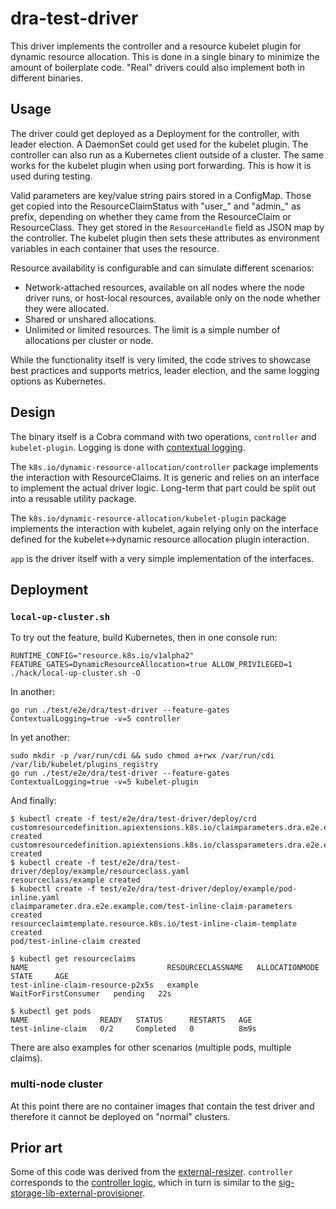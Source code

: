 # dra-test-driver

This driver implements the controller and a resource kubelet plugin for dynamic
resource allocation. This is done in a single binary to minimize the amount of
boilerplate code. "Real" drivers could also implement both in different
binaries.

## Usage

The driver could get deployed as a Deployment for the controller, with leader
election. A DaemonSet could get used for the kubelet plugin. The controller can
also run as a Kubernetes client outside of a cluster. The same works for the
kubelet plugin when using port forwarding. This is how it is used during
testing.

Valid parameters are key/value string pairs stored in a ConfigMap.
Those get copied into the ResourceClaimStatus with "user_" and "admin_" as
prefix, depending on whether they came from the ResourceClaim or ResourceClass.
They get stored in the `ResourceHandle` field as JSON map by the controller.
The kubelet plugin then sets these attributes as environment variables in each
container that uses the resource.

Resource availability is configurable and can simulate different scenarios:

- Network-attached resources, available on all nodes where the node driver runs, or
  host-local resources, available only on the node whether they were allocated.
- Shared or unshared allocations.
- Unlimited or limited resources. The limit is a simple number of allocations
  per cluster or node.

While the functionality itself is very limited, the code strives to showcase
best practices and supports metrics, leader election, and the same logging
options as Kubernetes.

## Design

The binary itself is a Cobra command with two operations, `controller` and
`kubelet-plugin`. Logging is done with [contextual
logging](https://github.com/kubernetes/enhancements/tree/master/keps/sig-instrumentation/3077-contextual-logging).

The `k8s.io/dynamic-resource-allocation/controller` package implements the
interaction with ResourceClaims. It is generic and relies on an interface to
implement the actual driver logic. Long-term that part could be split out into
a reusable utility package.

The `k8s.io/dynamic-resource-allocation/kubelet-plugin` package implements the
interaction with kubelet, again relying only on the interface defined for the
kubelet<->dynamic resource allocation plugin interaction.

`app` is the driver itself with a very simple implementation of the interfaces.

## Deployment

### `local-up-cluster.sh`

To try out the feature, build Kubernetes, then in one console run:
```console
RUNTIME_CONFIG="resource.k8s.io/v1alpha2" FEATURE_GATES=DynamicResourceAllocation=true ALLOW_PRIVILEGED=1 ./hack/local-up-cluster.sh -O
```

In another:
```console
go run ./test/e2e/dra/test-driver --feature-gates ContextualLogging=true -v=5 controller
```

In yet another:
```console
sudo mkdir -p /var/run/cdi && sudo chmod a+rwx /var/run/cdi /var/lib/kubelet/plugins_registry
go run ./test/e2e/dra/test-driver --feature-gates ContextualLogging=true -v=5 kubelet-plugin
```

And finally:
```console
$ kubectl create -f test/e2e/dra/test-driver/deploy/crd
customresourcedefinition.apiextensions.k8s.io/claimparameters.dra.e2e.example.com created
customresourcedefinition.apiextensions.k8s.io/classparameters.dra.e2e.example.com created
$ kubectl create -f test/e2e/dra/test-driver/deploy/example/resourceclass.yaml
resourceclass/example created
$ kubectl create -f test/e2e/dra/test-driver/deploy/example/pod-inline.yaml
claimparameter.dra.e2e.example.com/test-inline-claim-parameters created
resourceclaimtemplate.resource.k8s.io/test-inline-claim-template created
pod/test-inline-claim created

$ kubectl get resourceclaims
NAME                               RESOURCECLASSNAME   ALLOCATIONMODE         STATE     AGE
test-inline-claim-resource-p2x5s   example             WaitForFirstConsumer   pending   22s

$ kubectl get pods
NAME                READY   STATUS      RESTARTS   AGE
test-inline-claim   0/2     Completed   0          8m9s
```

There are also examples for other scenarios (multiple pods, multiple claims).

### multi-node cluster

At this point there are no container images that contain the test driver and
therefore it cannot be deployed on "normal" clusters.

## Prior art

Some of this code was derived from the
[external-resizer](https://github.com/kubernetes-csi/external-resizer/). `controller`
corresponds to the [controller
logic](https://github.com/kubernetes-csi/external-resizer/blob/master/pkg/controller/controller.go),
which in turn is similar to the
[sig-storage-lib-external-provisioner](https://github.com/kubernetes-sigs/sig-storage-lib-external-provisioner).
